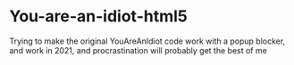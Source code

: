 # You-are-an-idiot-html5
Trying to make the original YouAreAnIdiot code work with a popup blocker, and work in 2021, and procrastination will probably get the best of me
